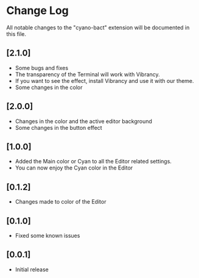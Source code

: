 # Change Log

All notable changes to the "cyano-bact" extension will be documented in this file.

## [2.1.0]

- Some bugs and fixes
- The transparency of the Terminal will work with Vibrancy.
- If you want to see the effect, install Vibrancy and use it with our theme.
- Some changes in the color

## [2.0.0]

- Changes in the color and the active editor background
- Some changes in the button effect

## [1.0.0]

- Added the Main color or Cyan to all the Editor related settings.
- You can now enjoy the Cyan color in the Editor

## [0.1.2]

- Changes made to color of the Editor

## [0.1.0]

- Fixed some known issues

## [0.0.1]

- Initial release
